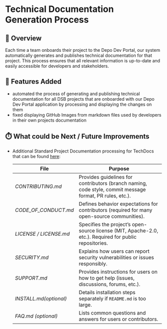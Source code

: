 # Technical Documentation Generation Process

## 📖 Overview
Each time a team onboards their project to the Depo Dev Portal, our system automatically generates and publishes technical documentation for that project.
This process ensures that all relevant information is up-to-date and easily accessible for developers and stakeholders.

## 🎂 Features Added
- automated the process of generating and publishing technical documentation for all DSB projects
that are onboarded with our Depo Dev Portal application by processing and displaying the changes on them
- fixed displaying GitHub Images from markdown files used by developers in their own projects documentation

## ⏱️ What could be Next / Future Improvements
- Additional Standard Project Documentation processing for TechDocs that can be found [here](https://jira.dsb.dk/browse/IN-1664):

    |File|Purpose|
    |----|-------|
    |*CONTRIBUTING.md*|Provides guidelines for contributors (branch naming, code style, commit message format, PR rules, etc.).|
    |*CODE_OF_CONDUCT.md*|Defines behavior expectations for contributors (required for many open-source communities).|
    |*LICENSE / LICENSE.md*|Specifies the project’s open-source license (MIT, Apache-2.0, etc.). Required for public repositories.|
    |*SECURITY.md*|Explains how users can report security vulnerabilities or issues responsibly.|
    |*SUPPORT.md*|Provides instructions for users on how to get help (issues, discussions, forums, etc.).|
    |*INSTALL.md*_(optional)_|Details installation steps separately if `README.md` is too large.|
    |*FAQ.md* _(optional)_|Lists common questions and answers for users or contributors.|
